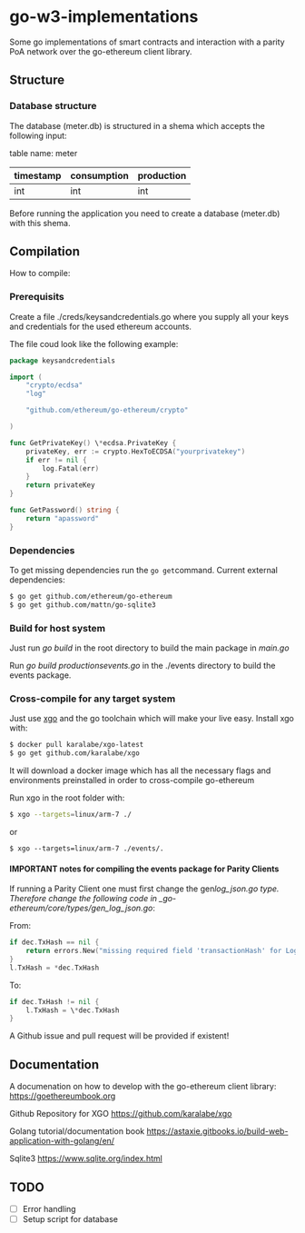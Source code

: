 # go-w3-implementations

Some go implementations of smart contracts and interaction with a parity PoA network over the go-ethereum client library.

## Structure

### Database structure

The database (meter.db) is structured in a shema which accepts the following input:

table name: meter

| timestamp | consumption | production |
| --------- | ----------- | ---------- |
| int       | int         | int        |

Before running the application you need to create a database (meter.db) with this shema.

## Compilation

How to compile:

### Prerequisits

Create a file ./creds/keysandcredentials.go where you supply all your keys and credentials for the used ethereum accounts.

The file coud look like the following example:

```go
package keysandcredentials

import (
    "crypto/ecdsa"
    "log"

    "github.com/ethereum/go-ethereum/crypto"

)

func GetPrivateKey() \*ecdsa.PrivateKey {
    privateKey, err := crypto.HexToECDSA("yourprivatekey")
    if err != nil {
        log.Fatal(err)
    }
    return privateKey
}

func GetPassword() string {
    return "apassword"
}
```

### Dependencies

To get missing dependencies run the `go get`command. Current external dependencies:

```bash
$ go get github.com/ethereum/go-ethereum
$ go get github.com/mattn/go-sqlite3
```

### Build for host system

Just run _go build_ in the root directory to build the main package in _main.go_

Run _go build productionsevents.go_ in the ./events directory to build the events package.

### Cross-compile for any target system

Just use [xgo](https://github.com/karalabe/xgo) and the go toolchain which will make your live easy.
Install xgo with:

```bash
$ docker pull karalabe/xgo-latest
$ go get github.com/karalabe/xgo
```

It will download a docker image which has all the necessary flags and environments preinstalled in order to cross-compile go-ethereum

Run xgo in the root folder with:

```bash
$ xgo --targets=linux/arm-7 ./
```

or

```
$ xgo --targets=linux/arm-7 ./events/.
```

#### IMPORTANT notes for compiling the events package for Parity Clients

If running a Parity Client one must first change the gen*log_json.go type. Therefore change the following code in \_go-ethereum/core/types/gen_log_json.go*:

From:

```go
if dec.TxHash == nil {
    return errors.New("missing required field 'transactionHash' for Log")
}
l.TxHash = *dec.TxHash
```

To:

```go
if dec.TxHash != nil {
    l.TxHash = \*dec.TxHash
}
```

A Github issue and pull request will be provided if existent!

## Documentation

A documenation on how to develop with the go-ethereum client library:
https://goethereumbook.org

Github Repository for XGO
https://github.com/karalabe/xgo

Golang tutorial/documentation book
https://astaxie.gitbooks.io/build-web-application-with-golang/en/

Sqlite3
https://www.sqlite.org/index.html

## TODO

- [ ] Error handling
- [ ] Setup script for database
